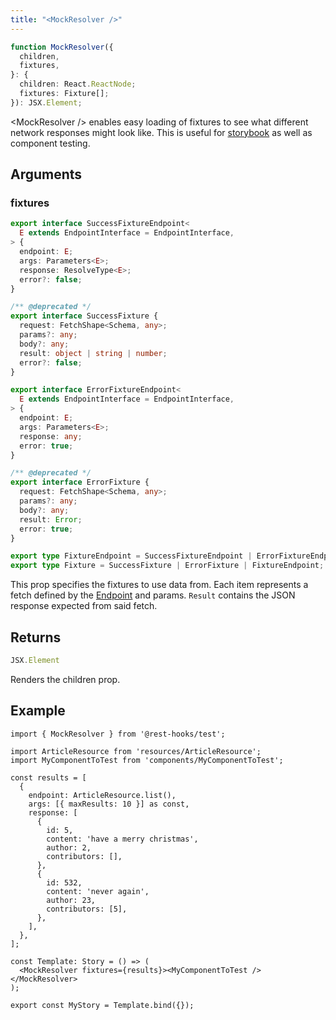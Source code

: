 ```yaml
---
title: "<MockResolver />"
---
```


```typescript
function MockResolver({
  children,
  fixtures,
}: {
  children: React.ReactNode;
  fixtures: Fixture[];
}): JSX.Element;
```

\<MockResolver /\> enables easy loading of fixtures to see what different network responses might look like.
This is useful for [storybook](../guides/storybook.md) as well as component testing.


## Arguments

### fixtures

```typescript
export interface SuccessFixtureEndpoint<
  E extends EndpointInterface = EndpointInterface,
> {
  endpoint: E;
  args: Parameters<E>;
  response: ResolveType<E>;
  error?: false;
}

/** @deprecated */
export interface SuccessFixture {
  request: FetchShape<Schema, any>;
  params?: any;
  body?: any;
  result: object | string | number;
  error?: false;
}

export interface ErrorFixtureEndpoint<
  E extends EndpointInterface = EndpointInterface,
> {
  endpoint: E;
  args: Parameters<E>;
  response: any;
  error: true;
}

/** @deprecated */
export interface ErrorFixture {
  request: FetchShape<Schema, any>;
  params?: any;
  body?: any;
  result: Error;
  error: true;
}

export type FixtureEndpoint = SuccessFixtureEndpoint | ErrorFixtureEndpoint;
export type Fixture = SuccessFixture | ErrorFixture | FixtureEndpoint;
```

This prop specifies the fixtures to use data from. Each item represents a fetch defined by the
[Endpoint](api/Endpoint.md) and params. `Result` contains the JSON response expected from said fetch.

## Returns

```typescript
JSX.Element
```

Renders the children prop.

## Example

```tsx
import { MockResolver } from '@rest-hooks/test';

import ArticleResource from 'resources/ArticleResource';
import MyComponentToTest from 'components/MyComponentToTest';

const results = [
  {
    endpoint: ArticleResource.list(),
    args: [{ maxResults: 10 }] as const,
    response: [
      {
        id: 5,
        content: 'have a merry christmas',
        author: 2,
        contributors: [],
      },
      {
        id: 532,
        content: 'never again',
        author: 23,
        contributors: [5],
      },
    ],
  },
];

const Template: Story = () => (
  <MockResolver fixtures={results}><MyComponentToTest /></MockResolver>
);

export const MyStory = Template.bind({});
```
